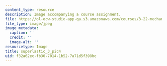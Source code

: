 ```yaml
---
content_type: resource
description: Image accompanying a course assignment.
file: https://ol-ocw-studio-app-qa.s3.amazonaws.com/courses/3-22-mechanical-behavior-of-materials-spring-2008/f32a62ecfb3070141b527a71d5f398bc_superlastic_3_pic4.jpg
file_type: image/jpeg
image_metadata:
  caption: ''
  credit: ''
  image-alt: ''
resourcetype: Image
title: superlastic_3_pic4
uid: f32a62ec-fb30-7014-1b52-7a71d5f398bc
---
```

